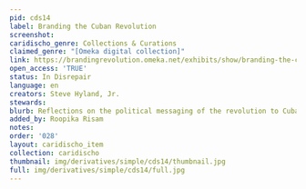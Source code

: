 ```yaml
---
pid: cds14
label: Branding the Cuban Revolution
screenshot: 
caridischo_genre: Collections & Curations
claimed_genre: "[Omeka digital collection]"
link: https://brandingrevolution.omeka.net/exhibits/show/branding-the-cuban-revolution
open_access: 'TRUE'
status: In Disrepair
language: en
creators: Steve Hyland, Jr.
stewards: 
blurb: Reflections on the political messaging of the revolution to Cubans.
added_by: Roopika Risam
notes: 
order: '028'
layout: caridischo_item
collection: caridischo
thumbnail: img/derivatives/simple/cds14/thumbnail.jpg
full: img/derivatives/simple/cds14/full.jpg
---
```

